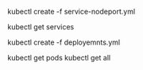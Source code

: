 kubectl create -f service-nodeport.yml  

kubectl get services

 kubectl create -f deployemnts.yml
 
kubectl get pods
kubectl get all


